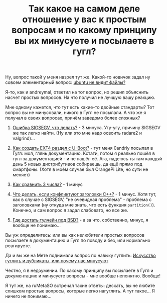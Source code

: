 ﻿---
title: "Так какое на самом деле отношение у вас к простым вопросам и по какому принципу вы их минусуете и посылаете в гугл?"
se.owner.user_id: 478514
se.owner.display_name: "RandomDice 779"
se.owner.link: "https://ru.meta.stackoverflow.com/users/478514/randomdice-779"
se.link: "https://ru.meta.stackoverflow.com/questions/12139/%d0%a2%d0%b0%d0%ba-%d0%ba%d0%b0%d0%ba%d0%be%d0%b5-%d0%bd%d0%b0-%d1%81%d0%b0%d0%bc%d0%be%d0%bc-%d0%b4%d0%b5%d0%bb%d0%b5-%d0%be%d1%82%d0%bd%d0%be%d1%88%d0%b5%d0%bd%d0%b8%d0%b5-%d1%83-%d0%b2%d0%b0%d1%81-%d0%ba-%d0%bf%d1%80%d0%be%d1%81%d1%82%d1%8b%d0%bc-%d0%b2%d0%be%d0%bf%d1%80%d0%be%d1%81%d0%b0%d0%bc-%d0%b8-%d0%bf%d0%be-%d0%ba%d0%b0%d0%ba%d0%be%d0%bc%d1%83-%d0%bf%d1%80%d0%b8%d0%bd%d1%86%d0%b8%d0%bf%d1%83"
se.question_id: 12139
se.post_type: question
---
<p>Ну, вопрос такой у меня назрел тут же. Какой-то новичок задал ну совсем элементарный вопрос: <a href="https://ru.stackoverflow.com/questions/1452067/ubuntu-%d0%bd%d0%b5-%d0%b2%d0%b8%d0%b4%d0%b8%d1%82-%d1%84%d0%b0%d0%b9%d0%bb%d1%8b">ubuntu не видит файлы?</a></p>
<p>Я-то, как и andreymal, ответил на тот вопрос, но решил объяснить насчет простых вопросов. На что получил не лучшую вашу реакцию.</p>
<p>Мне одному кажется, что тут есть какие-то двойные стандарты? Тот вопрос вы не минусовали, никого в Гугл не посылали. А что же я получал в своих вопросах, причём заведомо более сложных?</p>
<ol>
<li><p><a href="https://ru.stackoverflow.com/questions/1449580/%d0%9e%d1%88%d0%b8%d0%b1%d0%ba%d0%b0-sigsegv-%d1%87%d1%82%d0%be-%d0%b4%d0%b5%d0%bb%d0%b0%d1%82%d1%8c">Ошибка SIGSEGV, что делать?</a> - 3 минуса. Угу-угу, причину SIGSEGV же так легко найти. (Ну или это мне надо освоить radare2 и valgrind)...</p>
</li>
<li><p><a href="https://ru.stackoverflow.com/questions/1431908/%d0%9a%d0%b0%d0%ba-%d1%81%d0%be%d0%b7%d0%b4%d0%b0%d1%82%d1%8c-ext4-%d1%80%d0%b0%d0%b7%d0%b4%d0%b5%d0%bb-%d1%81-u-boot">Как создать EXT4 раздел с U-Boot?</a> - тут меня 0andriy посылал в Гугл: мол, глянь документацию. Кстати, потом я реально пошёл в гугл за документацией - и не нашёл её. Ага, надеюсь ты там каждый день 5 новых дистрибутивов собираешь, да ещё прямо под смартфоны. (Хотя в моём случае был OrangePi Lite, но сути не меняет)</p>
</li>
<li><p><a href="https://ru.stackoverflow.com/questions/1420829/%d0%9a%d0%b0%d0%ba-%d1%81%d1%80%d0%b0%d0%b2%d0%bd%d0%b8%d1%82%d1%8c-3-%d1%87%d0%b8%d1%81%d0%bb%d0%b0">Как сравнить 3 числа?</a> - 1 минус</p>
</li>
<li><p><a href="https://ru.stackoverflow.com/questions/1419073/%d0%a7%d1%82%d0%be-%d0%b4%d0%b5%d0%bb%d0%b0%d1%82%d1%8c-%d0%b5%d1%81%d0%bb%d0%b8-%d0%ba%d0%be%d0%bd%d1%84%d0%bb%d0%b8%d0%ba%d1%82%d1%83%d1%8e%d1%82-%d0%b7%d0%b0%d0%b3%d0%be%d0%bb%d0%be%d0%b2%d0%ba%d0%b8-c">Что делать, если конфликтуют заголовки C++?</a> - 1 минус. Хотя тут, как в случае с SIGSEGV, &quot;не очевидная проблема&quot; - проблема с заголовками (ну откуда мне знать, что есть функция <code>partition()</code>). Конечно, и сам вопрос я задал слабовато, но все же.</p>
</li>
<li><p><a href="https://ru.stackoverflow.com/questions/1409855/%d0%93%d0%b4%d0%b5-%d0%b4%d0%be%d1%81%d1%82%d0%b0%d1%82%d1%8c-%d1%82%d1%83%d0%bb%d1%87%d0%b5%d0%b9%d0%bd-%d0%bf%d0%be%d0%b4-bsd">Где достать тулчейн под BSD?</a> - а за что, собственно, минус, я вообще не понимаю...</p>
</li>
</ol>
<p>Вы уж определитесь: или вы как нелюбители простых вопросов посылаете в документацию и Гугл по поводу и без, или нормально реагируете.</p>
<p>Да и вы же на Мете поднимали вопрос по навыку гуглить: <a href="https://ru.meta.stackoverflow.com/questions/7282/%d0%98%d1%81%d0%ba%d1%83%d1%81%d1%81%d1%82%d0%b2%d0%be-%d0%b3%d1%83%d0%b3%d0%bb%d0%b8%d1%82%d1%8c-%d0%b8-%d0%b4%d1%83%d0%b1%d0%bb%d0%b8%d0%ba%d0%b0%d1%82%d1%8b-%d0%b8%d0%bb%d0%b8-%d0%bf%d0%be%d1%87%d0%b5%d0%bc%d1%83-%d0%bd%d0%b0%d1%81-%d0%bc%d0%b8%d0%bd%d1%83%d1%81%d1%83%d1%8e%d1%82">Искусство гуглить и дубликаты, или почему нас минусуют</a></p>
<p>Честно, я в недоумении. По какому принципу вы посылаете в Гугл и документацию и минусуете вопросы - мне вообще непонятно. Вообще!</p>
<p>Я тут же, на ruMetaSO встречал такие ответы: дескать, вы не любите слишком простые вопросы, которые легко нагуглить. А тут такое... Я ничего не понимаю...</p>
